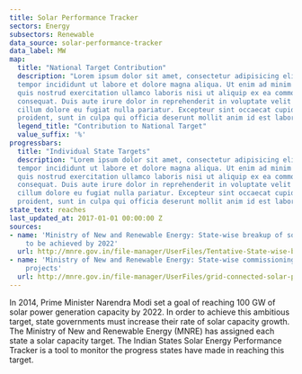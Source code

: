 ```yaml
---
title: Solar Performance Tracker
sectors: Energy
subsectors: Renewable
data_source: solar-performance-tracker
data_label: MW
map:
  title: "National Target Contribution"
  description: "Lorem ipsum dolor sit amet, consectetur adipisicing elit, sed do eiusmod
  tempor incididunt ut labore et dolore magna aliqua. Ut enim ad minim veniam,
  quis nostrud exercitation ullamco laboris nisi ut aliquip ex ea commodo
  consequat. Duis aute irure dolor in reprehenderit in voluptate velit esse
  cillum dolore eu fugiat nulla pariatur. Excepteur sint occaecat cupidatat non
  proident, sunt in culpa qui officia deserunt mollit anim id est laborum."
  legend_title: "Contribution to National Target"
  value_suffix: '%'
progressbars:
  title: "Individual State Targets"
  description: "Lorem ipsum dolor sit amet, consectetur adipisicing elit, sed do eiusmod
  tempor incididunt ut labore et dolore magna aliqua. Ut enim ad minim veniam,
  quis nostrud exercitation ullamco laboris nisi ut aliquip ex ea commodo
  consequat. Duis aute irure dolor in reprehenderit in voluptate velit esse
  cillum dolore eu fugiat nulla pariatur. Excepteur sint occaecat cupidatat non
  proident, sunt in culpa qui officia deserunt mollit anim id est laborum."
state_text: reaches
last_updated_at: 2017-01-01 00:00:00 Z
sources:
- name: 'Ministry of New and Renewable Energy: State-wise breakup of solar targets
    to be achieved by 2022'
  url: http://mnre.gov.in/file-manager/UserFiles/Tentative-State-wise-break-up-of-Renewable-Power-by-2022.pdf
- name: 'Ministry of New and Renewable Energy: State-wise commissioning of solar power
    projects'
  url: http://mnre.gov.in/file-manager/UserFiles/grid-connected-solar-power-project-installed-capacity.pdf
---
```


In 2014, Prime Minister Narendra Modi set a goal of reaching 100 GW of solar power generation capacity by 2022. In order to achieve this ambitious target, state governments must increase their rate of solar capacity growth. The Ministry of New and Renewable Energy (MNRE) has assigned each state a solar capacity target. The Indian States Solar Energy Performance Tracker is a tool to monitor the progress states have made in reaching this target.